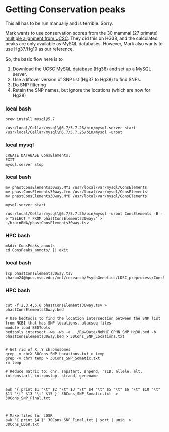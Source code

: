 # Getting Conservation peaks

This all has to be run manually and is terrible. Sorry.

Mark wants to use conservation scores from the 30 mammal (27 primate) [multiple alignment from UCSC](http://hgdownload.cse.ucsc.edu/goldenPath/hg38/phastCons30way/). They did this on HG38, and the calculated
peaks are only available as MySQL databases. However, Mark also wants to use Hg37/Hg19 as our reference.

So, the basic flow here is to 

1. Download the UCSC MySQL database (Hg38) and set up a MySQL server.
2. Use a liftover version of SNP list (Hg37 to Hg38) to find SNPs. 
3. Do SNP filtering
4. Retain the SNP names, but ignore the locations (which are now for Hg38)


### local bash
``` local bash
brew install mysql@5.7

/usr/local/Cellar/mysql\@5.7/5.7.26/bin/mysql.server start
/usr/local/Cellar/mysql\@5.7/5.7.26/bin/mysql -uroot
```
### local mysql

```mysql
CREATE DATABASE ConsElements;
EXIT
mysql.server stop
```
### local bash

```local bash
mv phastConsElements30way.MYI /usr/local/var/mysql/ConsElements
mv phastConsElements30way.frm /usr/local/var/mysql/ConsElements
mv phastConsElements30way.MYD /usr/local/var/mysql/ConsElements

mysql.server start

/usr/local/Cellar/mysql\@5.7/5.7.26/bin/mysql -uroot ConsElements -B -e "SELECT * FROM phastConsElements30way;" > ~/brainRNA/phastConsElements30way.tsv
```
### HPC bash

``` HPC bash
mkdir ConsPeaks_annots
cd ConsPeaks_annots/ || exit
```

### local bash

```local bash
scp phastConsElements30way.tsv charbo24@hpcc.msu.edu:/mnt/research/PsychGenetics/LDSC_preprocess/ConsPeaks/
```
### HPC bash

```hpc bash

cut -f 2,3,4,5,6 phastConsElements30way.tsv > phastConsElements30way.bed

# Use bedtools to find the location intersection between the SNP list from NCBI that has SNP locations, atacseq files
module load BEDTools
bedtools intersect -wa -wb -a ../RawData/NoMHC_GPHN_SNP_Hg38.bed -b phastConsElements30way.bed > 30Cons_SNP_Locations.txt


# Get rid of X, Y chromosomes
grep -v chrX 30Cons_SNP_Locations.txt > temp
grep -v chrY temp > 30Cons_SNP_Somatic.txt
rm temp

# Reduce matrix to: chr, snpstart, snpend, rsID, allele, alt, intronstart, intronstop, strand, genename


awk '{ print $1 "\t" $2 "\t" $3 "\t" $4 "\t" $5 "\t" $6 "\t" $10 "\t" $11 "\t" $13 "\t" $15 }' 30Cons_SNP_Somatic.txt  > 30Cons_SNP_Final.txt 



# Make files for LDSR
awk '{ print $4 }' 30Cons_SNP_Final.txt | sort | uniq  > 30Cons_LDSR.txt
```

